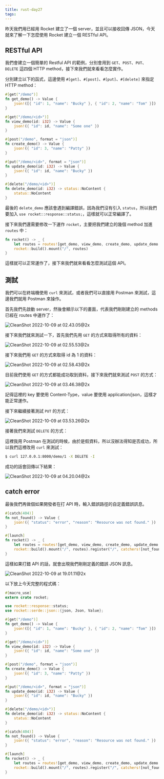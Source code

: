 ```yaml
---
title: rust-day27
tags:
---
```


昨天我們用已經用 Rocket 建立了一個 server，並且可以接收回傳 JSON，今天就來了解一下怎麼使用 Rocket 建立一個 RESTful API。

## RESTful API

我們會建立一個簡單的 Restful API 的範例，分別會用到 `GET`、`POST`、`PUT`、`DELETE` 這四個 HTTP method，接下來我們就來看看怎麼實作。

分別建立以下的函式，這邊使用 `#[get]`、`#[post]`、`#[put]`、`#[delete]` 來指定 HTTP method：

```rust
#[get("/demo")]
fn get_demo() -> Value {
    json!([{ "id": 1, "name": "Bucky" }, { "id": 2, "name": "Tom" }])
}

#[get("/demo/<id>")]
fn view_demo(id: i32) -> Value {
    json!({ "id": id, "name": "Some one" })
}

#[post("/demo", format = "json")]
fn create_demo() -> Value {
    json!({ "id": 3, "name": "Patty" })
}

#[put("/demo/<id>", format = "json")]
fn update_demo(id: i32) -> Value {
    json!({ "id": id, "name": "Bucky" })
}

#[delete("/demo/<id>")]
fn delete_demo(id: i32) -> status::NoContent {
    status::NoContent
}
```

最後的 `delete_demo` 應該會遇到編譯錯誤，因為我們沒有引入 `status`，所以我們要加入 `use rocket::response::status;`，這樣就可以正常編譯了。

接下來我們還需要修改一下運作 `rocket`，主要把我們建立的幾個 method 加進 `routes` 中：

```rust
fn rocket() -> _ {
    let routes = routes![get_demo, view_demo, create_demo, update_demo, delete_demo];
    rocket::build().mount("/", routes)
}
```

這樣就可以正常運作了，接下來我們就來看看怎麼測試這個 API。

## 測試

我們可以在終端機使用 `curl` 來測試，或者我們可以直接用 Postman 來測試，這邊我們就用 Postman 來操作。

首先我們先啟動 server，然後會顯示以下的畫面，代表我們剛剛建立的 methods 已經在 routes 中運作了：

![CleanShot 2022-10-09 at 02.43.05@2x](https://i.imgur.com/EqeW1mr.png)

接下來我們就來測試一下，首先我們先用 `GET` 的方式來取得所有的資料：

![CleanShot 2022-10-09 at 02.55.53@2x](https://i.imgur.com/qvpEJBI.png)

接下來我們用 `GET` 的方式來取得 id 為 1 的資料：

![CleanShot 2022-10-09 at 02.58.43@2x](https://i.imgur.com/yZqOOp1.png)

目前我們使用 `GET` 的方式都能成功取到資料，接下來我們就來測試 `POST` 的方式：

![CleanShot 2022-10-09 at 03.46.38@2x](https://i.imgur.com/SQvTpPN.png)

記得這裡的 key 要使用 Content-Type，value 要使用 application/json，這樣才能正常運作。

接下來繼續接著測試 `PUT` 的方式：

![CleanShot 2022-10-09 at 03.53.26@2x](https://i.imgur.com/FO7VQBG.png)

接著我們來測試 `DELETE` 的方式：

這裡我用 Postman 在測試的時候，由於是假資料，所以沒辦法得知是否成功，所以我們這裡改用 `curl` 來測試：

```bash
$ curl 127.0.0.1:8000/demo/1 -X DELETE -I
```

成功的話會回傳以下結果：

![CleanShot 2022-10-09 at 04.20.04@2x](https://i.imgur.com/ghnNHkF.png)

## catch error

最後我們再做個如果開發者在打 API 時，輸入錯誤路徑的自定義錯誤訊息。

```rust
#[catch(404)]
fn not_found() -> Value {
    json!({ "status": "error", "reason": "Resource was not found." })
}

#[launch]
fn rocket() -> _ {
    let routes = routes![get_demo, view_demo, create_demo, update_demo, delete_demo];
    rocket::build().mount("/", routes).register("/", catchers![not_found])
}
```

這樣如果打錯 API 的話，就會出現我們剛剛定義的錯誤 JSON 訊息。

![CleanShot 2022-10-09 at 19.01.11@2x](https://i.imgur.com/5IWXuYb.png)

以下放上今天完整的程式碼：

```rust
#[macro_use]
extern crate rocket;

use rocket::response::status;
use rocket::serde::json::{json, Json, Value};

#[get("/demo")]
fn get_demo() -> Value {
    json!([{ "id": 1, "name": "Bucky" }, { "id": 2, "name": "Tom" }])
}

#[get("/demo/<id>")]
fn view_demo(id: i32) -> Value {
    json!({ "id": id, "name": "Some one" })
}

#[post("/demo", format = "json")]
fn create_demo() -> Value {
    json!({ "id": 3, "name": "Patty" })
}

#[put("/demo/<id>", format = "json")]
fn update_demo(id: i32) -> Value {
    json!({ "id": id, "name": "Bucky" })
}

#[delete("/demo/<id>")]
fn delete_demo(id: i32) -> status::NoContent {
    status::NoContent
}

#[catch(404)]
fn not_found() -> Value {
    json!({ "status": "error", "reason": "Resource was not found." })
}

#[launch]
fn rocket() -> _ {
    let routes = routes![get_demo, view_demo, create_demo, update_demo, delete_demo];
    rocket::build().mount("/", routes).register("/", catchers![not_found])
}
```